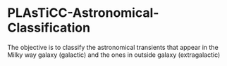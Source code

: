 # PLAsTiCC-Astronomical-Classification
The objective is to classify the astronomical transients that appear in the Milky way galaxy (galactic) and the ones in outside galaxy (extragalactic)
